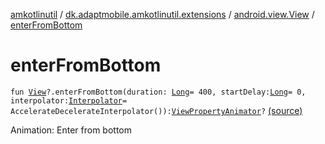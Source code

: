 [amkotlinutil](../../index.md) / [dk.adaptmobile.amkotlinutil.extensions](../index.md) / [android.view.View](index.md) / [enterFromBottom](./enter-from-bottom.md)

# enterFromBottom

`fun `[`View`](https://developer.android.com/reference/android/view/View.html)`?.enterFromBottom(duration: `[`Long`](https://kotlinlang.org/api/latest/jvm/stdlib/kotlin/-long/index.html)` = 400, startDelay: `[`Long`](https://kotlinlang.org/api/latest/jvm/stdlib/kotlin/-long/index.html)` = 0, interpolator: `[`Interpolator`](https://developer.android.com/reference/android/view/animation/Interpolator.html)` = AccelerateDecelerateInterpolator()): `[`ViewPropertyAnimator`](https://developer.android.com/reference/android/view/ViewPropertyAnimator.html)`?` [(source)](https://github.com/adaptmobile-organization/amkotlinutil/tree/master/amkotlinutil/amkotlinutil/src/main/java/dk/adaptmobile/amkotlinutil/extensions/ViewAnimationExtensions.kt#L137)

Animation: Enter from bottom

